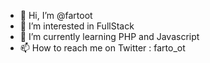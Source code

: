 - 👋 Hi, I’m @fartoot
- 👀 I’m interested in FullStack
- 🌱 I’m currently learning PHP and Javascript
- 📫 How to reach me on Twitter : farto_ot

<!---
fartoot/fartoot is a ✨ special ✨ repository because its `README.md` (this file) appears on your GitHub profile.
You can click the Preview link to take a look at your changes.
--->
